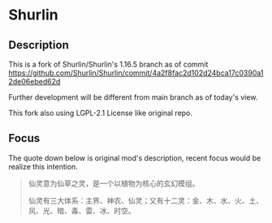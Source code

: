 # Shurlin

## Description

This is a fork of Shurlin/Shurlin's 1.16.5 branch as of commit <https://github.com/Shurlin/Shurlin/commit/4a2f8fac2d102d24bca17c0390a12de06ebed62d>

Further development will be different from main branch as of today's view.

This fork also using LGPL-2.1 License like original repo.

## Focus

The quote down below is original mod's description, recent focus would be realize this intention.

> 仙灵意为仙草之灵，是一个以植物为核心的玄幻模组。
>
> 仙灵有三大体系：主界、神农、仙灵；又有十二灵：金、木、水、火、土、风、光、暗、毒、雷、冰、时空。
